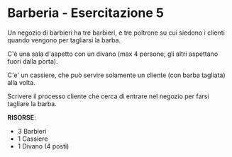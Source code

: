 # Barberia - Esercitazione 5

Un negozio di barbieri ha tre barbieri, e tre poltrone su cui siedono i clienti quando vengono per tagliarsi la barba.

C'è una sala d'aspetto con un divano (max 4 persone; gli altri aspettano fuori dalla porta).

C'e' un cassiere, che può servire solamente un cliente (con barba tagliata) alla volta.

Scrivere il processo cliente che cerca di entrare nel negozio per farsi tagliare la barba.

**RISORSE**: 
- 3 Barbieri
- 1 Cassiere
- 1 Divano (4 posti)